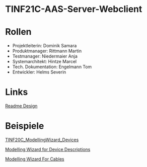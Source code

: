 # TINF21C-AAS-Server-Webclient
# Rollen
* Projektleiterin: Dominik Samara
* Produktmanager: Rittmann Martin
* Testmanager: Niedermaier Anja
* Systemarchitekt: Hintze Marcel
* Tech. Dokumentation: Engelmann Tom
* Entwickler: Helms Severin
# Links
[Readme Design](https://docs.github.com/en/get-started/writing-on-github/getting-started-with-writing-and-formatting-on-github/basic-writing-and-formatting-syntax#links)
# Beispiele
[TINF20C_ModellingWizard_Devices](https://github.com/H4CK3R-01/TINF20C_ModellingWizard_Devices)

[Modelling Wizard for Device Descriptions](https://github.com/DekaAthlos/TINF19C-ModellingWizard)

[Modelling Wizard For Cables](https://github.com/fabianthome/TINF20C_Team2_ModellingWizardForCables)
